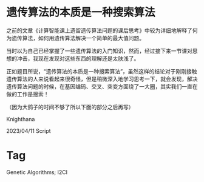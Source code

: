 # 遗传算法的本质是一种搜索算法

之前的文章《计算智能课上遗留遗传算法问题的课后思考》中较为详细地解释了何为遗传算法，如何用遗传算法解决一个简单的最大值问题。

当时以为自己已经掌握了一些遗传算法的入门知识，然而，经过接下来一节课对思想的冲击，我现在发现对这些东西的理解还是太肤浅了。

正如题目所说，“遗传算法的本质是一种搜索算法”，虽然这样的结论对于刚刚接触遗传算法的人来说看起来很奇怪，但是稍微深入地学习思考一下，就会发现，解决遗传算法问题的时候，在基因编码、交叉、突变方面绕了一大圈，其实我们一直在做的工作是搜索！

（因为大鸽子的时间不够了所以下面的部分之后再写）

Knighthana

2023/04/11 Script

# Tag

Genetic Algorithms; I2CI
